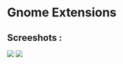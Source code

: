 # Gnome Extensions

## Screeshots :

<img src="terminal-settings1.png">
<img src="terminal-settings2.png">
